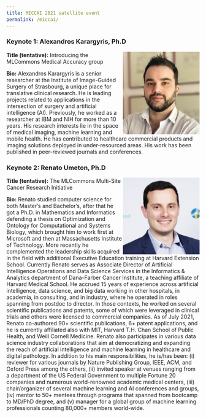 ```yaml
---
title: MICCAI 2021 satellite event
permalink: /miccai/
---
```


<!-- <a href="https://www.miccai2021.org/en/">
   <img src="../img/miccai2021-logo.png" width="200">
</a> -->

### Keynote 1: Alexandros Karargyris, Ph.D

<!-- ![Alexandros Karargyris](../img/Alex_Karagyris_Headshot.jpg) -->
<img style="float: right;" src="../img/Alex_Karagyris_Headshot.jpg" alt="headshot_ak" width="200" />

**Title (tentative):** Introducing the MLCommons Medical Accuracy group

**Bio:** Alexandros Karargyris is a senior researcher at the Institute of Image-Guided Surgery of Strasbourg, a unique place for translative clinical research. He is leading projects related to applications in the intersection of surgery and artificial intelligence (AI). Previously, he worked as a researcher at IBM and NIH for more than 10 years. His research interests lie in the space of medical imaging, machine learning and mobile health. He has contributed to healthcare commercial products and imaging solutions deployed in under-resourced areas. His work has been published in peer-reviewed journals and conferences.

### Keynote 2: Renato Umeton, Ph.D

<img style="float: right;" src="../img/umeto.jpg" alt="headshot_ru" width="200"/>

**Title (tentative):** The MLCommons Multi-Site Cancer Research Initiative

**Bio:** Renato studied computer science for both Master’s and Bachelor’s, after that he got a Ph.D. in Mathematics and Informatics defending a thesis on Optimization and Ontology for Computational and Systems Biology, which brought him to work first at Microsoft and then at Massachusetts Institute of Technology. More recently he complemented the leadership skills acquired in the field with additional Executive Education training at Harvard Extension School. Currently Renato serves as Associate Director of Artificial Intelligence Operations and Data Science Services in the Informatics & Analytics department of Dana-Farber Cancer Institute, a teaching affiliate of Harvard Medical School. He accrued 15 years of experience across artificial intelligence, data science, and big data working in other hospitals, in academia, in consulting, and in industry, where he operated in roles spanning from postdoc to director. In those contexts, he worked on several scientific publications and patents, some of which were leveraged in clinical trials and others were licensed to commercial companies. As of July 2021, Renato co-authored 90+ scientific publications, 6+ patent applications, and he is currently affiliated also with MIT, Harvard T.H. Chan School of Public Health, and Weill Cornell Medicine. Renato also participates in various data science industry collaborations that aim at democratizing and expanding the reach of artificial intelligence and machine learning in healthcare and digital pathology. In addition to his main responsibilities, he is/has been: (i) reviewer for various journals by Nature Publishing Group, IEEE, ACM, and Oxford Press among the others, (ii) invited speaker at venues ranging from a department of the US Federal Government to multiple Fortune 20 companies and numerous world-renowned academic medical centers, (iii) chair/organizer of several machine learning and AI conferences and groups, (iv) mentor to 50+ mentees through programs that spanned from bootcamp to MD/PhD degree, and (v) manager for a global group of machine learning professionals counting 80,000+ members world-wide.
